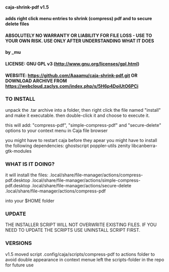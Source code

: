 #### caja-shrink-pdf v1.5 
#### adds right click menu entries to shrink (compress) pdf and to secure delete files
#### ABSOLUTELY NO WARRANTY OR LIABILITY FOR FILE LOSS - USE TO YOUR OWN RISK. USE ONLY AFTER UNDERSTANDING WHAT IT DOES
#### by _mu
#### LICENSE:	GNU GPL v3 (http://www.gnu.org/licenses/gpl.html)
#### WEBSITE:	https://github.com/Aaaamu/caja-shrink-pdf.git OR DOWNLOAD ARCHIVE FROM https://webcloud.zaclys.com/index.php/s/5H6p4DoiUtO6PCi

### TO INSTALL
unpack the .tar archive into a folder, then
right click the file named "install" and make it executable. then double-click it and choose to execute it.

this will add:
"compress-pdf", "simple-compress-pdf" and "secure-delete" options to your context menu in Caja file browser

you might have to restart caja before they apear
you might have to install the following dependencies: ghostscript poppler-utils zenity libcanberra-gtk-modules

### WHAT IS IT DOING?
it will install the files:
.local/share/file-manager/actions/compress-pdf.desktop
.local/share/file-manager/actions/simple-compress-pdf.desktop
.local/share/file-manager/actions/secure-delete
.local/share/file-manager/actions/compress-pdf

into your $HOME folder

### UPDATE

THE INSTALLER SCRIPT WILL NOT OVERWRITE EXISTING FILES. IF YOU NEED TO UPDATE THE SCRIPTS USE UNINSTALL SCRIPT FIRST.

### VERSIONS

v1.5
moved script .config/caja/scripts/compress-pdf to actions folder to avoid double appearance in context menue
left the scripts-folder in the repo for future use
